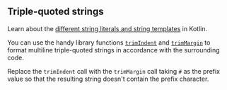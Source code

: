 ## Triple-quoted strings

Learn about
the [different string literals and string templates](https://kotlinlang.org/docs/strings.html#string-literals)
in Kotlin.

You can use the handy library functions
[`trimIndent`](https://kotlinlang.org/api/latest/jvm/stdlib/kotlin.text/trim-indent.html)
and [`trimMargin`](https://kotlinlang.org/api/latest/jvm/stdlib/kotlin.text/trim-margin.html)
to format multiline triple-quoted strings
in accordance with the surrounding code.

Replace the `trimIndent` call with the `trimMargin` call
taking `#` as the prefix value so that the resulting string doesn't contain
the prefix character.
